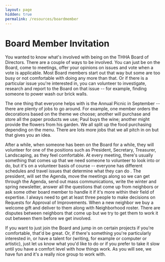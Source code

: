 ```yaml
---
layout: page
hidden: true
permalink: /resources/boardmember
---
```

# Board Member Invitation
You wanted to know what's involved with being on the THHA Board of Directors.
There are a couple of ways to be involved.
You can just be on the Board, come to meetings, offer your opinions on issues and vote when a vote is applicable.
Most Board members start out that way but some are too busy or not comfortable with doing any more than that.
Or if there is a particular issue you're interested in, you can volunteer to investigate, research and report to the Board on that issue -- for example, finding someone to power wash our brick walls.

The one thing that everyone helps with is the Annual Picnic in September -- there are plenty of jobs to go around.
For example, one member orders the decorations based on the theme we choose; another will purchase and store all the paper products we use; Paul buys the wine; another might provide the flowers from his garden.
We all split up the food purchasing depending on the menu.
There are lots more jobs that we all pitch in on but that gives you an idea.

After a while, when someone has been on the Board for a while, they will volunteer for one of the positions such as President, Secretary, Treasurer, Landscaping, as they feel comfortable.
At every meeting, there's usually something that comes up that we need someone to volunteer to look into or do, but it's on a volunteer basis of course -- everyone has different schedules and travel issues that determine what they can do . 
The president, will set the Agenda, move the meetings along so we can get through the Agenda, send out mass communications, write the winter and spring newsletter, answer all the questions that come up from neighbors or ask some other board member to handle it if it's more within their field of expertise.
I always need to get at least three people to make decisions on Requests for Approval of Improvements.
When a new neighbor we buy a welcome gift and deliver to them along with Neighborhood roster.
There are disputes between neighbors that come up but we try to get them to work it out between them before we get involved.

If you want to just join the Board and jump in on certain projects if you're comfortable, that'd be great.
Or, if there's something you're particularly interested in, or have a talent for (writing, for example or computer or artistic), just let us know what you'd like to do or if you prefer to take it slow until you have a comfort level with how things work.
As you will see, we have fun and it's a really nice group to work with. 
